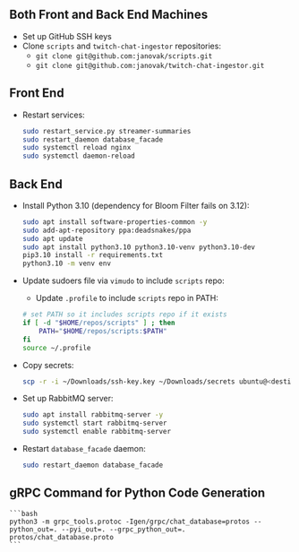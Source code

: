 ## Both Front and Back End Machines
- Set up GitHub SSH keys
- Clone `scripts` and `twitch-chat-ingestor` repositories:
    - `git clone git@github.com:janovak/scripts.git`
    - `git clone git@github.com:janovak/twitch-chat-ingestor.git`

## Front End
- Restart services:
    ```bash
    sudo restart_service.py streamer-summaries
    sudo restart_daemon database_facade
    sudo systemctl reload nginx
    sudo systemctl daemon-reload
    ```

## Back End
- Install Python 3.10 (dependency for Bloom Filter fails on 3.12):
    ```bash
    sudo apt install software-properties-common -y
    sudo add-apt-repository ppa:deadsnakes/ppa
    sudo apt update
    sudo apt install python3.10 python3.10-venv python3.10-dev
    pip3.10 install -r requirements.txt
    python3.10 -m venv env
    ```

- Update sudoers file via `vimudo` to include `scripts` repo:
    - Update `.profile` to include `scripts` repo in PATH:
    ```bash
    # set PATH so it includes scripts repo if it exists
    if [ -d "$HOME/repos/scripts" ] ; then
        PATH="$HOME/repos/scripts:$PATH"
    fi
    source ~/.profile
    ```

- Copy secrets:
    ```bash
    scp -r -i ~/Downloads/ssh-key.key ~/Downloads/secrets ubuntu@<destination_ip>:/home/ubuntu/repos/twitch-chat-ingestor
    ```

- Set up RabbitMQ server:
    ```bash
    sudo apt install rabbitmq-server -y
    sudo systemctl start rabbitmq-server
    sudo systemctl enable rabbitmq-server
    ```

- Restart `database_facade` daemon:
    ```bash
    sudo restart_daemon database_facade
    ```

## gRPC Command for Python Code Generation
    ```bash
    python3 -m grpc_tools.protoc -Igen/grpc/chat_database=protos --python_out=. --pyi_out=. --grpc_python_out=. protos/chat_database.proto
    ```
